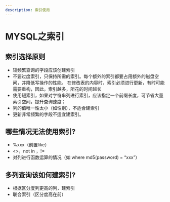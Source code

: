 ```yaml
---
description: 索引使用
---
```


# MYSQL之索引

## 索引选择原则

* 较频繁查询的字段应该创建索引
* 不要过度索引，只保持所需的索引。每个额外的索引都要占用额外的磁盘空间，并降低写操作的性能。 在修改表的内容时，索引必须进行更新，有时可能需要重构，因此，索引越多，所花的时间越长
* 使用短索引，如果对字符串列进行索引，应该指定一个前缀长度，可节省大量索引空间，提升查询速度；
*  列的值唯一性太小（如性别），不适合建索引
*  更新非常频繁的字段不适宜建索引。

## 哪些情况无法使用索引?

* %xxx（前置like）
* &lt;&gt;，not in ，!= 
* 对列进行函数运算的情况（如 where md5\(password\) = “xxx”）

## 多列查询该如何建索引?

* 根据区分度列更高的列，建索引
* 联合索引（区分度高在前）



